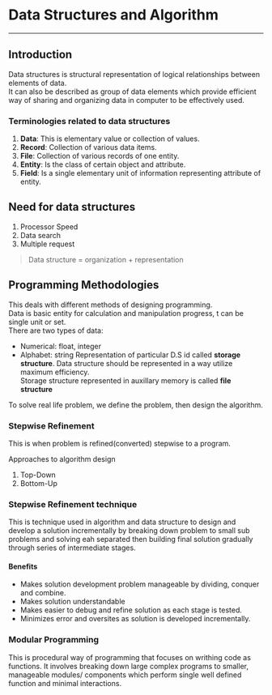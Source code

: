 #   Data Structures and Algorithm
***
## Introduction
Data structures is structural representation of logical relationships between elements of data. <br/>
It  can also be described as group of data elements which provide efficient way of sharing and organizing data in computer to be effectively used.
### Terminologies related to data structures
1. __Data__: This is elementary value or collection of values.
2. __Record__: Collection of various data items.
3. __File__: Collection of various records of one entity.
4. __Entity__: Is the class of certain object and attribute.
5. __Field__: Is a single elementary unit of information representing attribute of entity.

##  Need for data structures
1. Processor Speed
2. Data search
3. Multiple request

>    Data structure = organization + representation


## Programming Methodologies
This deals with different methods of designing programming. <br/>
Data is basic entity for calculation and manipulation progress, t can be single unit or set. <br/>
There are two types of data:
   - Numerical: float, integer
   - Alphabet: string
Representation of particular D.S id called __storage structure__.
Data structure should be represented in a way utilize maximum efficiency. <br/>
Storage structure represented in auxillary memory is called __file structure__ <br/>

To solve real life problem, we define the problem, then design the algorithm.

### Stepwise Refinement
This is when problem is refined(converted) stepwise to a program.

Approaches to algorithm design
1. Top-Down
2. Bottom-Up

### Stepwise Refinement technique
This is technique used in algorithm and data structure to design and develop a solution incrementally by breaking down problem to small sub problems and solving eah separated then building final solution gradually 
through series of intermediate stages.
#### Benefits
- Makes solution development problem manageable by dividing, conquer and combine.
- Makes solution understandable
- Makes easier to debug and refine solution as each stage is tested.
- Minimizes error and oversites as solution is developed incrementally.

### Modular Programming
This is procedural way of programming that focuses on writhing code as functions. It involves breaking down large complex programs to smaller, manageable modules/ components which 
perform single well defined function and minimal interactions.
